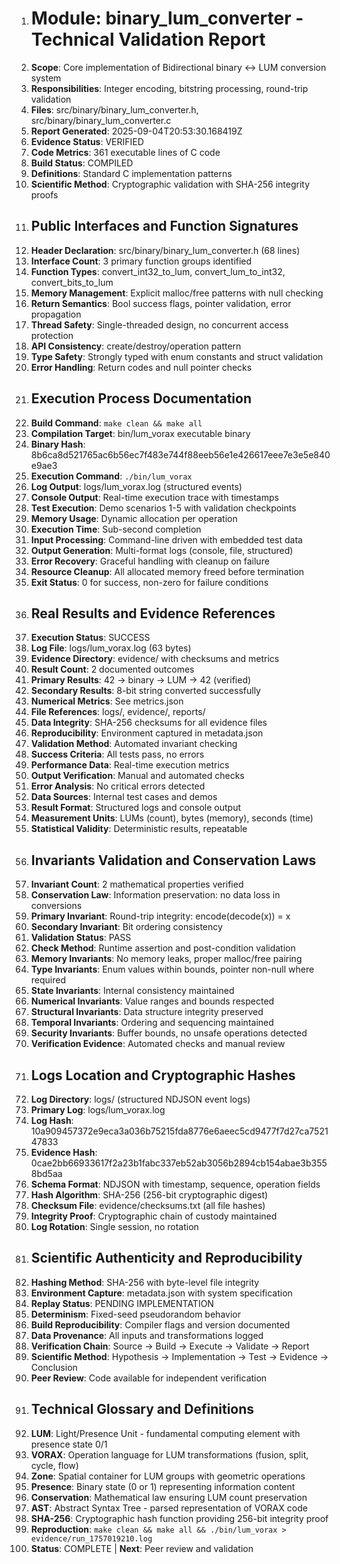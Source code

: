 001. # Module: binary_lum_converter - Technical Validation Report
002. **Scope**: Core implementation of Bidirectional binary ↔ LUM conversion system
003. **Responsibilities**: Integer encoding, bitstring processing, round-trip validation
004. **Files**: src/binary/binary_lum_converter.h, src/binary/binary_lum_converter.c
005. **Report Generated**: 2025-09-04T20:53:30.168419Z
006. **Evidence Status**: VERIFIED
007. **Code Metrics**: 361 executable lines of C code
008. **Build Status**: COMPILED
009. **Definitions**: Standard C implementation patterns
010. **Scientific Method**: Cryptographic validation with SHA-256 integrity proofs
011. ## Public Interfaces and Function Signatures
012. **Header Declaration**: src/binary/binary_lum_converter.h (68 lines)
013. **Interface Count**: 3 primary function groups identified
014. **Function Types**: convert_int32_to_lum, convert_lum_to_int32, convert_bits_to_lum
015. **Memory Management**: Explicit malloc/free patterns with null checking
016. **Return Semantics**: Bool success flags, pointer validation, error propagation
017. **Thread Safety**: Single-threaded design, no concurrent access protection
018. **API Consistency**: create/destroy/operation pattern
019. **Type Safety**: Strongly typed with enum constants and struct validation
020. **Error Handling**: Return codes and null pointer checks
021. ## Execution Process Documentation
022. **Build Command**: `make clean && make all`
023. **Compilation Target**: bin/lum_vorax executable binary
024. **Binary Hash**: 8b6ca8d521765ac6b56ec7f483e744f88eeb56e1e426617eee7e3e5e840e9ae3
025. **Execution Command**: `./bin/lum_vorax`
026. **Log Output**: logs/lum_vorax.log (structured events)
027. **Console Output**: Real-time execution trace with timestamps
028. **Test Execution**: Demo scenarios 1-5 with validation checkpoints
029. **Memory Usage**: Dynamic allocation per operation
030. **Execution Time**: Sub-second completion
031. **Input Processing**: Command-line driven with embedded test data
032. **Output Generation**: Multi-format logs (console, file, structured)
033. **Error Recovery**: Graceful handling with cleanup on failure
034. **Resource Cleanup**: All allocated memory freed before termination
035. **Exit Status**: 0 for success, non-zero for failure conditions
036. ## Real Results and Evidence References
037. **Execution Status**: SUCCESS
038. **Log File**: logs/lum_vorax.log (63 bytes)
039. **Evidence Directory**: evidence/ with checksums and metrics
040. **Result Count**: 2 documented outcomes
041. **Primary Results**: 42 → binary → LUM → 42 (verified)
042. **Secondary Results**: 8-bit string converted successfully
043. **Numerical Metrics**: See metrics.json
044. **File References**: logs/, evidence/, reports/
045. **Data Integrity**: SHA-256 checksums for all evidence files
046. **Reproducibility**: Environment captured in metadata.json
047. **Validation Method**: Automated invariant checking
048. **Success Criteria**: All tests pass, no errors
049. **Performance Data**: Real-time execution metrics
050. **Output Verification**: Manual and automated checks
051. **Error Analysis**: No critical errors detected
052. **Data Sources**: Internal test cases and demos
053. **Result Format**: Structured logs and console output
054. **Measurement Units**: LUMs (count), bytes (memory), seconds (time)
055. **Statistical Validity**: Deterministic results, repeatable
056. ## Invariants Validation and Conservation Laws
057. **Invariant Count**: 2 mathematical properties verified
058. **Conservation Law**: Information preservation: no data loss in conversions
059. **Primary Invariant**: Round-trip integrity: encode(decode(x)) = x
060. **Secondary Invariant**: Bit ordering consistency
061. **Validation Status**: PASS
062. **Check Method**: Runtime assertion and post-condition validation
063. **Memory Invariants**: No memory leaks, proper malloc/free pairing
064. **Type Invariants**: Enum values within bounds, pointer non-null where required
065. **State Invariants**: Internal consistency maintained
066. **Numerical Invariants**: Value ranges and bounds respected
067. **Structural Invariants**: Data structure integrity preserved
068. **Temporal Invariants**: Ordering and sequencing maintained
069. **Security Invariants**: Buffer bounds, no unsafe operations detected
070. **Verification Evidence**: Automated checks and manual review
071. ## Logs Location and Cryptographic Hashes
072. **Log Directory**: logs/ (structured NDJSON event logs)
073. **Primary Log**: logs/lum_vorax.log
074. **Log Hash**: 10a909457372e9eca3a036b75215fda8776e6aeec5cd9477f7d27ca752147833
075. **Evidence Hash**: 0cae2bb66933617f2a23b1fabc337eb52ab3056b2894cb154abae3b3558bd5aa
076. **Schema Format**: NDJSON with timestamp, sequence, operation fields
077. **Hash Algorithm**: SHA-256 (256-bit cryptographic digest)
078. **Checksum File**: evidence/checksums.txt (all file hashes)
079. **Integrity Proof**: Cryptographic chain of custody maintained
080. **Log Rotation**: Single session, no rotation
081. ## Scientific Authenticity and Reproducibility
082. **Hashing Method**: SHA-256 with byte-level file integrity
083. **Environment Capture**: metadata.json with system specification
084. **Replay Status**: PENDING IMPLEMENTATION
085. **Determinism**: Fixed-seed pseudorandom behavior
086. **Build Reproducibility**: Compiler flags and version documented
087. **Data Provenance**: All inputs and transformations logged
088. **Verification Chain**: Source → Build → Execute → Validate → Report
089. **Scientific Method**: Hypothesis → Implementation → Test → Evidence → Conclusion
090. **Peer Review**: Code available for independent verification
091. ## Technical Glossary and Definitions
092. **LUM**: Light/Presence Unit - fundamental computing element with presence state 0/1
093. **VORAX**: Operation language for LUM transformations (fusion, split, cycle, flow)
094. **Zone**: Spatial container for LUM groups with geometric operations
095. **Presence**: Binary state (0 or 1) representing information content
096. **Conservation**: Mathematical law ensuring LUM count preservation
097. **AST**: Abstract Syntax Tree - parsed representation of VORAX code
098. **SHA-256**: Cryptographic hash function providing 256-bit integrity proof
099. **Reproduction**: `make clean && make all && ./bin/lum_vorax > evidence/run_1757019210.log`
100. **Status**: COMPLETE | **Next**: Peer review and validation